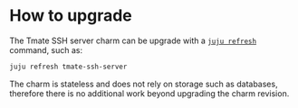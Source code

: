 # How to upgrade

The Tmate SSH server charm can be upgrade with a [`juju refresh`](https://documentation.ubuntu.com/juju/3.6/reference/juju-cli/list-of-juju-cli-commands/refresh/) command, such as:

```bash
juju refresh tmate-ssh-server
```

The charm is stateless and does not rely on storage such as databases, therefore there is no additional work beyond upgrading the charm revision.
